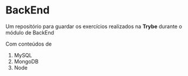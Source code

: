 # BackEnd

Um repositório para guardar os exercícios realizados na **Trybe** durante o módulo de BackEnd

Com conteúdos de

1. MySQL
2. MongoDB
3. Node
